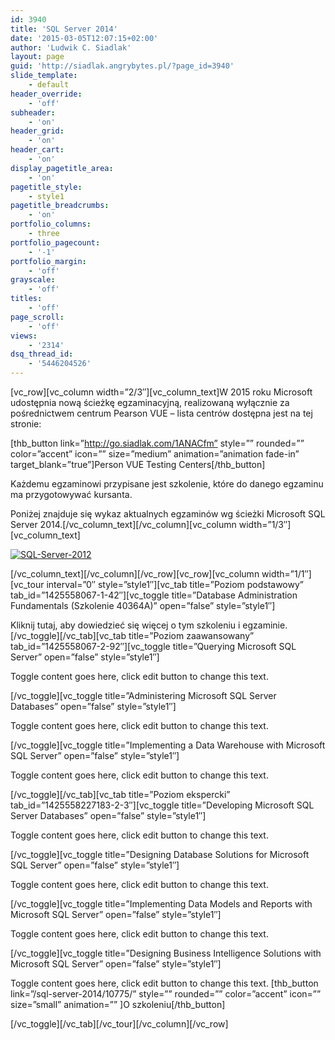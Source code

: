 ```yaml
---
id: 3940
title: 'SQL Server 2014'
date: '2015-03-05T12:07:15+02:00'
author: 'Ludwik C. Siadlak'
layout: page
guid: 'http://siadlak.angrybytes.pl/?page_id=3940'
slide_template:
    - default
header_override:
    - 'off'
subheader:
    - 'on'
header_grid:
    - 'on'
header_cart:
    - 'on'
display_pagetitle_area:
    - 'on'
pagetitle_style:
    - style1
pagetitle_breadcrumbs:
    - 'on'
portfolio_columns:
    - three
portfolio_pagecount:
    - '-1'
portfolio_margin:
    - 'off'
grayscale:
    - 'off'
titles:
    - 'off'
page_scroll:
    - 'off'
views:
    - '2314'
dsq_thread_id:
    - '5446204526'
---
```


\[vc\_row\]\[vc\_column width=”2/3″\]\[vc\_column\_text\]W 2015 roku Microsoft udostępnia nową ścieżkę egzaminacyjną, realizowaną wyłącznie za pośrednictwem centrum Pearson VUE – lista centrów dostępna jest na tej stronie:

\[thb\_button link=”http://go.siadlak.com/1ANACfm” style=”” rounded=”” color=”accent” icon=”” size=”medium” animation=”animation fade-in” target\_blank=”true”\]Person VUE Testing Centers\[/thb\_button\]

Każdemu egzaminowi przypisane jest szkolenie, które do danego egzaminu ma przygotowywać kursanta.

Poniżej znajduje się wykaz aktualnych egzaminów wg ścieżki Microsoft SQL Server 2014.\[/vc\_column\_text\]\[/vc\_column\]\[vc\_column width=”1/3″\]\[vc\_column\_text\]

[![SQL-Server-2012](http://personaldevelopment.pl/wp-content/uploads/2015/03/SQL-Server-2012.png)](http://personaldevelopment.pl/wp-content/uploads/2015/03/SQL-Server-2012.png)

\[/vc\_column\_text\]\[/vc\_column\]\[/vc\_row\]\[vc\_row\]\[vc\_column width=”1/1″\]\[vc\_tour interval=”0″ style=”style1″\]\[vc\_tab title=”Poziom podstawowy” tab\_id=”1425558067-1-42″\]\[vc\_toggle title=”Database Administration Fundamentals (Szkolenie 40364A)” open=”false” style=”style1″\]

Kliknij tutaj, aby dowiedzieć się więcej o tym szkoleniu i egzaminie.\[/vc\_toggle\]\[/vc\_tab\]\[vc\_tab title=”Poziom zaawansowany” tab\_id=”1425558067-2-92″\]\[vc\_toggle title=”Querying Microsoft SQL Server” open=”false” style=”style1″\]

Toggle content goes here, click edit button to change this text.

\[/vc\_toggle\]\[vc\_toggle title=”Administering Microsoft SQL Server Databases” open=”false” style=”style1″\]

Toggle content goes here, click edit button to change this text.

\[/vc\_toggle\]\[vc\_toggle title=”Implementing a Data Warehouse with Microsoft SQL Server” open=”false” style=”style1″\]

Toggle content goes here, click edit button to change this text.

\[/vc\_toggle\]\[/vc\_tab\]\[vc\_tab title=”Poziom ekspercki” tab\_id=”1425558227183-2-3″\]\[vc\_toggle title=”Developing Microsoft SQL Server Databases” open=”false” style=”style1″\]

Toggle content goes here, click edit button to change this text.

\[/vc\_toggle\]\[vc\_toggle title=”Designing Database Solutions for Microsoft SQL Server” open=”false” style=”style1″\]

Toggle content goes here, click edit button to change this text.

\[/vc\_toggle\]\[vc\_toggle title=”Implementing Data Models and Reports with Microsoft SQL Server” open=”false” style=”style1″\]

Toggle content goes here, click edit button to change this text.

\[/vc\_toggle\]\[vc\_toggle title=”Designing Business Intelligence Solutions with Microsoft SQL Server” open=”false” style=”style1″\]

Toggle content goes here, click edit button to change this text. \[thb\_button link=”/sql-server-2014/10775/” style=”” rounded=”” color=”accent” icon=”” size=”small” animation=”” \]O szkoleniu\[/thb\_button\]

\[/vc\_toggle\]\[/vc\_tab\]\[/vc\_tour\]\[/vc\_column\]\[/vc\_row\]
